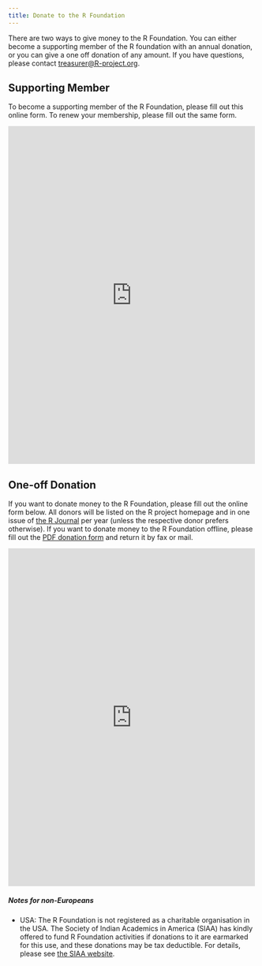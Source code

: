 ```yaml
---
title: Donate to the R Foundation
---
```


There are two ways to give money to the R Foundation.  You can either become
a supporting member of the R foundation with an annual donation, or you can
give a one off donation of any amount. If you have questions, please contact
<treasurer@R-project.org>.

## Supporting Member

To become a supporting member of the R Foundation, please fill out this online
form. To renew your membership, please fill out the same form.

<script src="https://donorbox.org/widget.js" type="text/javascript"></script><iframe src="https://donorbox.org/embed/rproject-member?hide_donation_meter=true" height="685px" width="100%" style="max-width:500px; min-width:310px" seamless="seamless" id="dbox-form-embed" name="donorbox" frameborder="0" scrolling="no"></iframe>

## One-off Donation

If you want to donate money to the R Foundation, please fill out the online
form below. All donors will be listed on the R project homepage and in one issue
of [the R Journal](http://journal.r-project.org) per year (unless the
respective donor prefers otherwise).  If you want to donate money to the R
Foundation offline, please fill out the [PDF donation
form](donation-form.pdf) and return it by fax or mail.

<script src="https://donorbox.org/widget.js" type="text/javascript"></script><iframe src="https://donorbox.org/embed/rproject-donate?hide_donation_meter=true" height="685px" width="100%" style="max-width:500px; min-width:310px" seamless="seamless" id="dbox-form-embed" name="donorbox" frameborder="0" scrolling="no"></iframe>

##### Notes for non-Europeans

-   USA: The R Foundation is not registered as a charitable
organisation in the USA. The Society of Indian Academics in America (SIAA) has
kindly offered to fund R Foundation activities if donations to it are
earmarked for this use, and these donations may be tax deductible.  For
details, please see [the SIAA website](http://www.siaaus.org).
